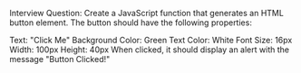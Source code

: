 Interview Question: Create a JavaScript function that generates an HTML button element. The button should have the following properties:

Text: "Click Me"
Background Color: Green
Text Color: White
Font Size: 16px
Width: 100px
Height: 40px
When clicked, it should display an alert with the message "Button Clicked!"